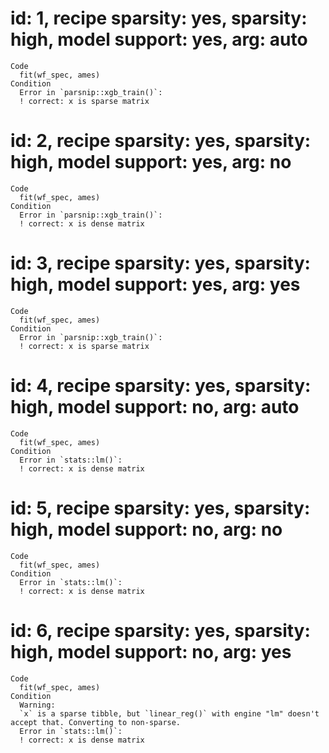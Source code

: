 # id: 1, recipe sparsity: yes, sparsity: high, model support: yes, arg: auto

    Code
      fit(wf_spec, ames)
    Condition
      Error in `parsnip::xgb_train()`:
      ! correct: x is sparse matrix

# id: 2, recipe sparsity: yes, sparsity: high, model support: yes, arg: no

    Code
      fit(wf_spec, ames)
    Condition
      Error in `parsnip::xgb_train()`:
      ! correct: x is dense matrix

# id: 3, recipe sparsity: yes, sparsity: high, model support: yes, arg: yes

    Code
      fit(wf_spec, ames)
    Condition
      Error in `parsnip::xgb_train()`:
      ! correct: x is sparse matrix

# id: 4, recipe sparsity: yes, sparsity: high, model support: no, arg: auto

    Code
      fit(wf_spec, ames)
    Condition
      Error in `stats::lm()`:
      ! correct: x is dense matrix

# id: 5, recipe sparsity: yes, sparsity: high, model support: no, arg: no

    Code
      fit(wf_spec, ames)
    Condition
      Error in `stats::lm()`:
      ! correct: x is dense matrix

# id: 6, recipe sparsity: yes, sparsity: high, model support: no, arg: yes

    Code
      fit(wf_spec, ames)
    Condition
      Warning:
      `x` is a sparse tibble, but `linear_reg()` with engine "lm" doesn't accept that. Converting to non-sparse.
      Error in `stats::lm()`:
      ! correct: x is dense matrix

